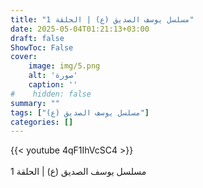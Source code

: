 ```yaml
---
title: "مسلسل يوسف الصديق (ع) | الحلقة 1"
date: 2025-05-04T01:21:13+03:00
draft: false
ShowToc: False
cover:
    image: img/5.png
    alt: 'صورة'
    caption: ''
#    hidden: false
summary: ""
tags: ["مسلسل يوسف الصديق (ع)"]
categories: []
---
```


{{< youtube 4qF1IhVcSC4 >}}  
 <br>
مسلسل يوسف الصديق (ع) | الحلقة 1